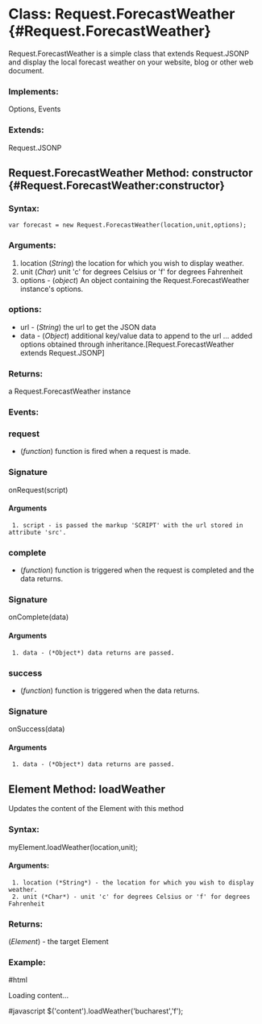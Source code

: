 Class: Request.ForecastWeather {#Request.ForecastWeather}
=========================================================

Request.ForecastWeather is a simple class that extends Request.JSONP and display the local forecast weather on your website, blog or other web document.

### Implements:

Options, Events

### Extends:

Request.JSONP


Request.ForecastWeather Method: constructor {#Request.ForecastWeather:constructor}
----------------------------------------------------------------------------------


### Syntax:

    var forecast = new Request.ForecastWeather(location,unit,options);

### Arguments:

1. location (*String*) the location for which you wish to display weather.
2. unit (*Char*) unit 'c' for degrees Celsius or 'f' for degrees Fahrenheit
3. options - (*object*) An object containing the Request.ForecastWeather instance's options.

### options:

* url  - (*String*)  the url to get the JSON data
* data - (*Object*)  additional key/value data to append to the url
...
added options obtained through inheritance.[Request.ForecastWeather extends Request.JSONP]

### Returns:

a Request.ForecastWeather instance

### Events:

### request

* (*function*) function is fired when a request is made.

### Signature

   onRequest(script)

#### Arguments
     1. script - is passed the markup 'SCRIPT' with the url stored in attribute 'src'.


### complete

* (*function*) function is triggered when the request is completed and the data returns.

### Signature

   onComplete(data)

#### Arguments
     1. data - (*Object*) data returns are passed.

### success

* (*function*) function is triggered when the data returns.

### Signature

   onSuccess(data)

#### Arguments
     1. data - (*Object*) data returns are passed.

## Element Method: loadWeather

Updates the content of the Element with this method

### Syntax:

myElement.loadWeather(location,unit);

#### Arguments:
     1. location (*String*) - the location for which you wish to display weather.
     2. unit (*Char*) - unit 'c' for degrees Celsius or 'f' for degrees Fahrenheit

### Returns:

(*Element*) - the target Element

### Example:

#html
<div id="content">Loading content...</div>

#javascript
$('content').loadWeather('bucharest','f');

